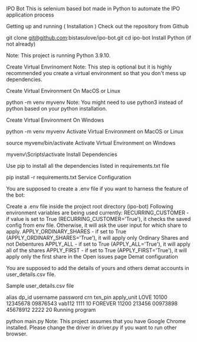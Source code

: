 IPO Bot
This is selenium based bot made in Python to automate the IPO application process

Getting up and running ( Installation )
Check out the repository from Github

git clone git@github.com:bistasulove/ipo-bot.git
cd ipo-bot
Install Python (if not already)

Note: This project is running Python 3.9.10.

Create Virtual Envrinoment Note: This step is optional but it is highly recommended you create a virtual environment so that you don't mess up dependencies.

Create Virtual Environment On MacOS or Linux

python -m venv myvenv
Note: You might need to use python3 instead of python based on your python installation.

Create Virtual Environment On Windows

python -m venv myvenv
Activate Virtual Environment on MacOS or Linux

source myvenv/bin/activate
Activate Virtual Environment on Windows

myvenv\Scripts\activate
Install Dependencies

Use pip to install all the dependencies listed in requirements.txt file

pip install -r requirements.txt
Service Configuration

You are supposed to create a .env file if you want to harness the feature of the bot:

Create a .env file inside the project root directory (ipo-bot)
Following environment variables are being used currently:
RECURRING_CUSTOMER - if value is set to True (RECURRING_CUSTOMER='True'), it checks the saved config from env file. Otherwise, it will ask the user input for which share to apply.
APPLY_ORDINARY_SHARES - if set to True (APPLY_ORDINARY_SHARES='True'), it will apply only Ordinary Shares and not Debentures
APPLY_ALL - if set to True (APPLY_ALL='True'), it will apply all of the shares
APPLY_FIRST - if set to True (APPLY_FIRST='True'), it will apply only the first share in the Open issues page
Demat configuration

You are supposed to add the details of yours and others demat accounts in user_details.csv file.

Sample user_details.csv file

alias	dp_id	username	password	crn	txn_pin	apply_unit
LOVE  10100 12345678  09876543  vab112  1111  10
FOREVER 11200 213456  00973898  45678912  2222  20
Running program

 python main.py
Note: This project assumes that you have Google Chrome installed. Please change the driver in driver.py if you want to run other browser.
